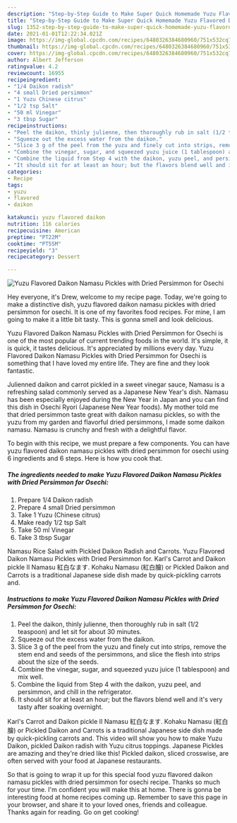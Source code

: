 ```yaml
---
description: "Step-by-Step Guide to Make Super Quick Homemade Yuzu Flavored Daikon Namasu Pickles with Dried Persimmon for Osechi"
title: "Step-by-Step Guide to Make Super Quick Homemade Yuzu Flavored Daikon Namasu Pickles with Dried Persimmon for Osechi"
slug: 1352-step-by-step-guide-to-make-super-quick-homemade-yuzu-flavored-daikon-namasu-pickles-with-dried-persimmon-for-osechi
date: 2021-01-01T12:22:34.021Z
image: https://img-global.cpcdn.com/recipes/6480326384680960/751x532cq70/yuzu-flavored-daikon-namasu-pickles-with-dried-persimmon-for-osechi-recipe-main-photo.jpg
thumbnail: https://img-global.cpcdn.com/recipes/6480326384680960/751x532cq70/yuzu-flavored-daikon-namasu-pickles-with-dried-persimmon-for-osechi-recipe-main-photo.jpg
cover: https://img-global.cpcdn.com/recipes/6480326384680960/751x532cq70/yuzu-flavored-daikon-namasu-pickles-with-dried-persimmon-for-osechi-recipe-main-photo.jpg
author: Albert Jefferson
ratingvalue: 4.2
reviewcount: 16955
recipeingredient:
- "1/4 Daikon radish"
- "4 small Dried persimmon"
- "1 Yuzu Chinese citrus"
- "1/2 tsp Salt"
- "50 ml Vinegar"
- "3 tbsp Sugar"
recipeinstructions:
- "Peel the daikon, thinly julienne, then thoroughly rub in salt (1/2 teaspoon) and let sit for about 30 minutes."
- "Squeeze out the excess water from the daikon."
- "Slice 3 g of the peel from the yuzu and finely cut into strips, remove the stem end and seeds of the persimmons, and slice the flesh into strips about the size of the seeds."
- "Combine the vinegar, sugar, and squeezed yuzu juice (1 tablespoon) and mix well."
- "Combine the liquid from Step 4 with the daikon, yuzu peel, and persimmon, and chill in the refrigerator."
- "It should sit for at least an hour; but the flavors blend well and it&#39;s very tasty after soaking overnight."
categories:
- Recipe
tags:
- yuzu
- flavored
- daikon

katakunci: yuzu flavored daikon 
nutrition: 116 calories
recipecuisine: American
preptime: "PT22M"
cooktime: "PT55M"
recipeyield: "3"
recipecategory: Dessert

---
```



![Yuzu Flavored Daikon Namasu Pickles with Dried Persimmon for Osechi](https://img-global.cpcdn.com/recipes/6480326384680960/751x532cq70/yuzu-flavored-daikon-namasu-pickles-with-dried-persimmon-for-osechi-recipe-main-photo.jpg)

Hey everyone, it's Drew, welcome to my recipe page. Today, we're going to make a distinctive dish, yuzu flavored daikon namasu pickles with dried persimmon for osechi. It is one of my favorites food recipes. For mine, I am going to make it a little bit tasty. This is gonna smell and look delicious.

Yuzu Flavored Daikon Namasu Pickles with Dried Persimmon for Osechi is one of the most popular of current trending foods in the world. It's simple, it is quick, it tastes delicious. It's appreciated by millions every day. Yuzu Flavored Daikon Namasu Pickles with Dried Persimmon for Osechi is something that I have loved my entire life. They are fine and they look fantastic.

Julienned daikon and carrot pickled in a sweet vinegar sauce, Namasu is a refreshing salad commonly served as a Japanese New Year&#39;s dish. Namasu has been especially enjoyed during the New Year in Japan and you can find this dish in Osechi Ryori (Japanese New Year foods). My mother told me that dried persimmon taste great with daikon namasu pickles, so with the yuzu from my garden and flavorful dried persimmons, I made some daikon namasu. Namasu is crunchy and fresh with a delightful flavor.


To begin with this recipe, we must prepare a few components. You can have yuzu flavored daikon namasu pickles with dried persimmon for osechi using 6 ingredients and 6 steps. Here is how you cook that.

<!--inarticleads1-->

##### The ingredients needed to make Yuzu Flavored Daikon Namasu Pickles with Dried Persimmon for Osechi:

1. Prepare 1/4 Daikon radish
1. Prepare 4 small Dried persimmon
1. Take 1 Yuzu (Chinese citrus)
1. Make ready 1/2 tsp Salt
1. Take 50 ml Vinegar
1. Take 3 tbsp Sugar


Namasu Rice Salad with Pickled Daikon Radish and Carrots. Yuzu Flavored Daikon Namasu Pickles with Dried Persimmon for. Karl&#39;s Carrot and Daikon pickle II Namasu 紅白なます. Kohaku Namasu (紅白膾) or Pickled Daikon and Carrots is a traditional Japanese side dish made by quick-pickling carrots and. 

<!--inarticleads2-->

##### Instructions to make Yuzu Flavored Daikon Namasu Pickles with Dried Persimmon for Osechi:

1. Peel the daikon, thinly julienne, then thoroughly rub in salt (1/2 teaspoon) and let sit for about 30 minutes.
1. Squeeze out the excess water from the daikon.
1. Slice 3 g of the peel from the yuzu and finely cut into strips, remove the stem end and seeds of the persimmons, and slice the flesh into strips about the size of the seeds.
1. Combine the vinegar, sugar, and squeezed yuzu juice (1 tablespoon) and mix well.
1. Combine the liquid from Step 4 with the daikon, yuzu peel, and persimmon, and chill in the refrigerator.
1. It should sit for at least an hour; but the flavors blend well and it&#39;s very tasty after soaking overnight.


Karl&#39;s Carrot and Daikon pickle II Namasu 紅白なます. Kohaku Namasu (紅白膾) or Pickled Daikon and Carrots is a traditional Japanese side dish made by quick-pickling carrots and. This video will show you how to make Yuzu Daikon, pickled Daikon radish with Yuzu citrus toppings. Japanese Pickles are amazing and they&#39;re dried like this! Pickled daikon, sliced crosswise, are often served with your food at Japanese restaurants. 

So that is going to wrap it up for this special food yuzu flavored daikon namasu pickles with dried persimmon for osechi recipe. Thanks so much for your time. I'm confident you will make this at home. There is gonna be interesting food at home recipes coming up. Remember to save this page in your browser, and share it to your loved ones, friends and colleague. Thanks again for reading. Go on get cooking!
